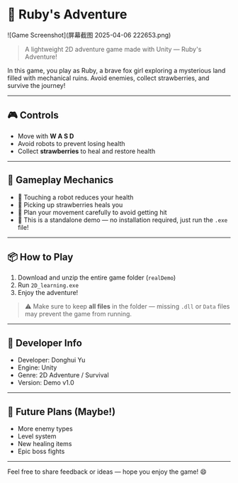 # 🌟 Ruby's Adventure

![Game Screenshot](屏幕截图 2025-04-06 222653.png)

> A lightweight 2D adventure game made with Unity — Ruby's Adventure!

In this game, you play as Ruby, a brave fox girl exploring a mysterious land filled with mechanical ruins. Avoid enemies, collect strawberries, and survive the journey!

---

## 🎮 Controls

- Move with **W A S D**
- Avoid robots to prevent losing health
- Collect **strawberries** to heal and restore health

---

## 🧠 Gameplay Mechanics

- 🦾 Touching a robot reduces your health
- 🍓 Picking up strawberries heals you
- 🧠 Plan your movement carefully to avoid getting hit
- 🚀 This is a standalone demo — no installation required, just run the `.exe` file!

---

## 📦 How to Play

1. Download and unzip the entire game folder (`realDemo`)
2. Run `2D_learning.exe`
3. Enjoy the adventure!

> ⚠️ Make sure to keep **all files** in the folder — missing `.dll` or `Data` files may prevent the game from running.

---

## 🧩 Developer Info

- Developer: Donghui Yu  
- Engine: Unity  
- Genre: 2D Adventure / Survival  
- Version: Demo v1.0

---

## 🚧 Future Plans (Maybe!)

- More enemy types
- Level system
- New healing items
- Epic boss fights

---

Feel free to share feedback or ideas — hope you enjoy the game! 😄
